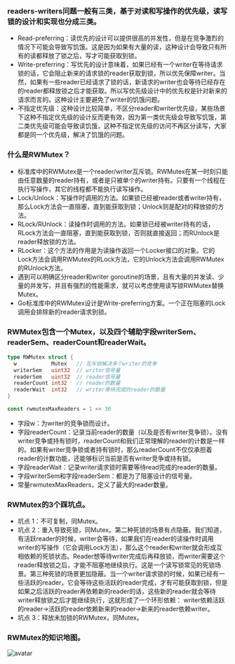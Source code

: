 ### readers-writers问题一般有三类，基于对读和写操作的优先级，读写锁的设计和实现也分成三类。
- Read-preferring：读优先的设计可以提供很高的并发性，但是在竞争激烈的情况下可能会导致写饥饿。这是因为如果有大量的读，这种设计会导致只有所有的读都释放了锁之后，写才可能获取到锁。
- Write-preferring：写优先的设计意味着，如果已经有一个writer在等待请求锁的话，它会阻止新来的请求锁的reader获取到锁，所以优先保障writer。当然，如果有一些reader已经请求了锁的话，新请求的writer也会等待已经存在的reader都释放锁之后才能获取。所以写优先级设计中的优先权是针对新来的请求而言的。这种设计主要避免了writer的饥饿问题。
- 不指定优先级：这种设计比较简单，不区分reader和writer优先级，某些场景下这种不指定优先级的设计反而更有效，因为第一类优先级会导致写饥饿，第二类优先级可能会导致读饥饿，这种不指定优先级的访问不再区分读写，大家都是同一个优先级，解决了饥饿的问题。
### 什么是RWMutex？
- 标准库中的RWMutex是一个reader/writer互斥锁。RWMutex在某一时刻只能由任意数量的reader持有，或者是只被单个的writer持有。只要有一个线程在执行写操作，其它的线程都不能执行读写操作。
- Lock/Unlock：写操作时调用的方法。如果锁已经被reader或者writer持有，那么Lock方法会一直阻塞，直到能获取到锁；Unlock则是配对的释放锁的方法。
- RLock/RUnlock：读操作时调用的方法。如果锁已经被writer持有的话，RLock方法会一直阻塞，直到能获取到锁，否则就直接返回；而RUnlock是reader释放锁的方法。
- RLocker：这个方法的作用是为读操作返回一个Locker接口的对象。它的Lock方法会调用RWMutex的RLock方法，它的Unlock方法会调用RWMutex的RUnlock方法。
- 遇到可以明确区分reader和writer goroutine的场景，且有大量的并发读、少量的并发写，并且有强烈的性能需求，就可以考虑使用读写锁RWMutex替换Mutex。
- Go标准库中的RWMutex设计是Write-preferring方案。一个正在阻塞的Lock调用会排除新的reader请求到锁。
### RWMutex包含一个Mutex，以及四个辅助字段writerSem、readerSem、readerCount和readerWait。
``` go
type RWMutex struct {
  w           Mutex   // 互斥锁解决多个writer的竞争
  writerSem   uint32  // writer信号量
  readerSem   uint32  // reader信号量
  readerCount int32   // reader的数量
  readerWait  int32   // writer等待完成的reader的数量
}

const rwmutexMaxReaders = 1 << 30
```
- 字段w：为writer的竞争锁而设计。
- 字段readerCount：记录当前reader的数量（以及是否有writer竞争锁）。没有writer竞争或持有锁时，readerCount和我们正常理解的reader的计数是一样的。如果有writer竞争锁或者持有锁时，那么readerCount不仅仅承担着reader的计数功能，还能够标识当前是否有writer竞争或持有锁。
- 字段readerWait：记录writer请求锁时需要等待read完成的reader的数量。
- 字段writerSem和字段readerSem：都是为了阻塞设计的信号量。
- 常量rwmutexMaxReaders，定义了最大的reader数量。
### RWMutex的3个踩坑点。
- 坑点 1：不可复制，同Mutex。
- 坑点 2：重入导致死锁，同Mutex。第二种死锁的场景有点隐蔽。我们知道，有活跃reader的时候，writer会等待，如果我们在reader的读操作时调用writer的写操作（它会调用Lock方法），那么这个reader和writer就会形成互相依赖的死锁状态。Reader想等待writer完成后再释放锁，而writer需要这个reader释放锁之后，才能不阻塞地继续执行。这是一个读写锁常见的死锁场景。第三种死锁的场景更加隐蔽。当一个writer请求锁的时候，如果已经有一些活跃的reader，它会等待这些活跃的reader完成，才有可能获取到锁，但是如果之后活跃的reader再依赖新的reader的话，这些新的reader就会等待writer释放锁之后才能继续执行，这就形成了一个环形依赖： writer依赖活跃的reader->活跃的reader依赖新来的reader->新来的reader依赖writer。
- 坑点 3：释放未加锁的RWMutex，同Mutex。
### RWMutex的知识地图。
![avatar](https://github.com/liusuxian/learning_golang/blob/master/img/RWMutex.jpg)